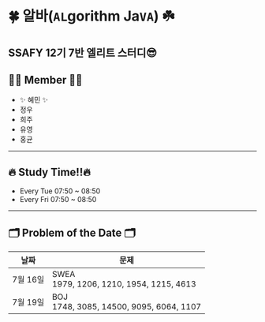 # 🍀 알바(`AL`gorithm Ja`VA`) ☘️
SSAFY 12기 7반 엘리트 스터디😎
---
## 👩‍💻 Member 🧑‍💻
- ✨ 혜민 ✨
- 정우
- 희주
- 유영
- 홍균

---
## 🔥 Study Time!!🔥
- Every Tue     07:50 ~ 08:50
- Every Fri     07:50 ~ 08:50

---
## 🗂️ Problem of the Date 🗂️
|날짜|문제|
|------|------|
|7월 16일|SWEA <br/> 1979, 1206, 1210, 1954, 1215, 4613|
|7월 19일|BOJ <br/> 1748, 3085, 14500, 9095, 6064,	1107|